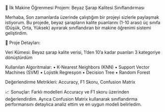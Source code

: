 
🎉 İlk Makine Öğrenmesi Projem: Beyaz Şarap Kalitesi Sınıflandırması

Merhaba,
Son zamanlarda üzerinde çalıştığım bir projeyi sizlerle paylaşmak istiyorum. Bu projede, beyaz şarapların kalite puanlarını (1-10 arası) üç sınıfa (Düşük, Orta, Yüksek) ayırarak sınıflandıran bir makine öğrenimi sistemi geliştirdim.

📌 Proje Detayları:

Veri Kümesi: Beyaz şarap kalite verisi, 1’den 10’a kadar puanları 3 kategoriye dönüştürdüm

Kullanılan Algoritmalar:
▪️ K-Nearest Neighbors (KNN)
▪️ Support Vector Machines (SVM)
▪️ Lojistik Regresyon
▪️ Decision Tree
▪️ Random Forest

Değerlendirme Metrikleri: Accuracy, F1 Skoru, Confusion Matrix

📈 Sonuçlar:
Farklı modelleri Accuracy ve F1 skoru üzerinden değerlendirdim. Ayrıca Confusion Matrix kullanarak sınıflandırma performansını detaylıca analiz ettim ve en uygun modeli belirledim.

